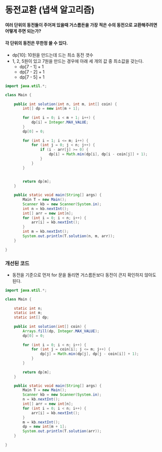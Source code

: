 # 동전교환 (냅색 알고리즘)

#### 여러 단위의 동전들이 주어져 있을때 거스름돈을 가장 적은 수의 동전으로 교환해주려면 어떻게 주면 되는가?

#### 각 단위의 동전은 무한정 쓸 수 있다.


- dp[10]: 10원을 만드는데 드는 최소 동전 갯수
- 1, 2, 5원이 있고 7원을 만드는 경우에 아래 세 개의 값 중 최소값을 갖는다.
  - dp[7 - 1] + 1
  - dp[7 - 2] + 1
  - dp[7 - 5] + 1

```java
import java.util.*;

class Main {
    
    public int solution(int n, int m, int[] coin) {
        int[] dp = new int[m + 1];
        
        for (int i = 0; i < m + 1; i++) {
            dp[i] = Integer.MAX_VALUE;
        }
        dp[0] = 0;
        
        for (int i = 1; i <= m; i++) {
            for (int j = 0; j < n; j++) {
                if (i - arr[j] >= 0) {
                    dp[i] = Math.min(dp[i], dp[i - coin[j]] + 1);   
                }
            }
        }
        
        
        return dp[m];
    }

    public static void main(String[] args) {
        Main T = new Main();
        Scanner kb = new Scanner(System.in);
        int n = kb.nextInt();
        int[] arr = new int[n];
        for (int i = 0; i < n; i++) {
            arr[i] = kb.nextInt();
        }
        int m = kb.nextInt();
        System.out.println(T.solution(n, m, arr));
    }
    
}
```

### 개선된 코드

- 동전을 기준으로 먼저 for 문을 돌리면 거스름돈보다 동전이 큰지 확인하지 않아도 된다.

```java
import java.util.*;

class Main {
    
    static int n;
    static int m;
    static int[] dp;
    
    public int solution(int[] coin) {
        Arrays.fill(dp, Integer.MAX_VALUE);
        dp[0] = 0;
        
        for (int i = 0; i < n; i++) {
            for (int j = coin[i]; j <= m; j++) {
                dp[j] = Math.min(dp[j], dp[j - coin[i]] + 1);
            }
        }
        
        return dp[m];
    }

    public static void main(String[] args) {
        Main T = new Main();
        Scanner kb = new Scanner(System.in);
        n = kb.nextInt();
        int[] arr = new int[n];
        for (int i = 0; i < n; i++) {
            arr[i] = kb.nextInt();
        }
        m = kb.nextInt();
        dp = new int[m + 1];
        System.out.println(T.solution(arr));
    }
    
}
```